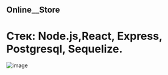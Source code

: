 ## Online__Store
# Cтек: Node.js,React, Express, Postgresql, Sequelize.

![image](https://user-images.githubusercontent.com/105100908/202908319-c92da6df-b16d-4ec5-a4bc-4c2ef03d81f2.png)
